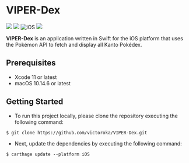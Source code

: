 # VIPER-Dex

<p align="left">
    <img src="https://img.shields.io/badge/Swift-5.1-orange.svg" />
    <img src="https://img.shields.io/badge/Xcode-11.4-orange.svg" />
    <img src="https://img.shields.io/badge/platforms-iOS-brightgreen.svg?style=flat" alt="iOS" />
    <img src="https://img.shields.io/badge/Carthage-compatible-4BC51D.svg?style=flat" />
</p>

**VIPER-Dex** is an application written in Swift for the iOS platform that uses the Pokémon API to fetch and display all Kanto Pokédex.

## Prerequisites
- Xcode 11 or latest
- macOS 10.14.6 or latest

## Getting Started
- To run this project locally, please clone the repository executing the following command:
```
$ git clone https://github.com/victoroka/VIPER-Dex.git
```
- Next, update the dependencies by executing the following command:
```
$ carthage update --platform iOS
```
